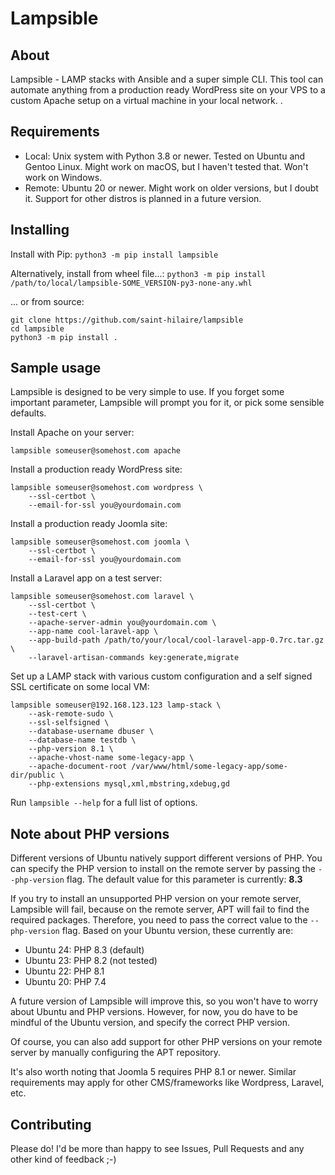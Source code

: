 # Lampsible

## About

Lampsible - LAMP stacks with Ansible and a super simple CLI. This tool can automate anything from
a production ready WordPress site on your VPS to a custom Apache setup on a virtual machine
in your local network.
.

## Requirements

* Local: Unix system with Python 3.8 or newer. Tested on Ubuntu and Gentoo Linux. Might work on macOS, but I haven't tested that. Won't work on Windows.
* Remote: Ubuntu 20 or newer. Might work on older versions, but I doubt it. Support for other distros is planned in a future version.

## Installing

Install with Pip: `python3 -m pip install lampsible`

Alternatively, install from wheel file...: `python3 -m pip install /path/to/local/lampsible-SOME_VERSION-py3-none-any.whl`

... or from source:
```
git clone https://github.com/saint-hilaire/lampsible
cd lampsible
python3 -m pip install .
```


## Sample usage

Lampsible is designed to be very simple to use. If you forget some important
parameter, Lampsible will prompt you for it, or pick some sensible defaults.


Install Apache on your server:

```
lampsible someuser@somehost.com apache
```

Install a production ready WordPress site:

```
lampsible someuser@somehost.com wordpress \
    --ssl-certbot \
    --email-for-ssl you@yourdomain.com
```

Install a production ready Joomla site:

```
lampsible someuser@somehost.com joomla \
    --ssl-certbot \
    --email-for-ssl you@yourdomain.com
```

Install a Laravel app on a test server:

```
lampsible someuser@somehost.com laravel \
    --ssl-certbot \
    --test-cert \
    --apache-server-admin you@yourdomain.com \
    --app-name cool-laravel-app \
    --app-build-path /path/to/your/local/cool-laravel-app-0.7rc.tar.gz \
    --laravel-artisan-commands key:generate,migrate
```

Set up a LAMP stack with various custom configuration and a self signed SSL certificate on some local VM:

```
lampsible someuser@192.168.123.123 lamp-stack \
    --ask-remote-sudo \
    --ssl-selfsigned \
    --database-username dbuser \
    --database-name testdb \
    --php-version 8.1 \
    --apache-vhost-name some-legacy-app \
    --apache-document-root /var/www/html/some-legacy-app/some-dir/public \
    --php-extensions mysql,xml,mbstring,xdebug,gd
```


Run `lampsible --help` for a full list of options.

## Note about PHP versions

Different versions of Ubuntu natively support different versions of PHP.
You can specify the PHP version to install on the remote server by
passing the `--php-version` flag. The default value for this parameter is
currently: **8.3**

If you try to install an unsupported PHP version on your remote server,
Lampsible will fail, because on the remote server, APT will fail to find
the required packages. Therefore, you need to pass the correct value to
the `--php-version` flag. Based on your Ubuntu version, these currently are:

* Ubuntu 24: PHP 8.3 (default)
* Ubuntu 23: PHP 8.2 (not tested)
* Ubuntu 22: PHP 8.1
* Ubuntu 20: PHP 7.4

A future version of Lampsible will improve this, so you won't have to worry
about Ubuntu and PHP versions. However, for now, you do have to be mindful
of the Ubuntu version, and specify the correct PHP version.

Of course, you can also add support for other PHP versions on your remote
server by manually configuring the APT repository.

It's also worth noting that Joomla 5 requires PHP 8.1 or newer. Similar
requirements may apply for other CMS/frameworks like Wordpress, Laravel, etc.

## Contributing 

Please do! I'd be more than happy to see Issues, Pull Requests and any other kind of feedback ;-)

